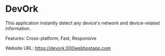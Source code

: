 # DevOrk

This application instantly detect any device's network and device-related information.

Features: Cross-platform, Fast, Responsive

Website URL: https://devork.000webhostapp.com
